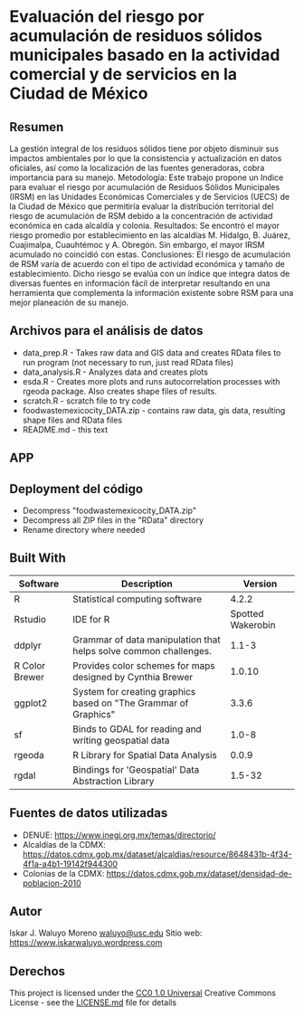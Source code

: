 # Evaluación del riesgo por acumulación de residuos sólidos municipales basado en la actividad comercial y de servicios en la Ciudad de México

## Resumen
La gestión integral de los residuos sólidos tiene por objeto disminuir sus impactos ambientales por lo que la consistencia y actualización en datos oficiales, así como la localización de las fuentes generadoras, cobra importancia para su manejo. Metodología: Este trabajo propone un Indice para evaluar el riesgo por acumulación de Residuos Sólidos Municipales (IRSM) en las Unidades Económicas Comerciales y de Servicios (UECS) de la Ciudad de México que permitiría evaluar la distribución territorial del riesgo de acumulación de RSM debido a la concentración de actividad económica en cada alcaldía y colonia. Resultados: Se encontró el mayor riesgo promedio por establecimiento en las alcaldías M. Hidalgo, B. Juárez, Cuajimalpa, Cuauhtémoc y A. Obregón. Sin embargo, el mayor IRSM acumulado no coincidió con estas. Conclusiones: El riesgo de acumulación de RSM varía de acuerdo con el tipo de actividad económica y tamaño de establecimiento. Dicho riesgo se evalúa con un índice que integra datos de diversas fuentes en información fácil de interpretar resultando en una herramienta que complementa la información existente sobre RSM para una mejor planeación de su manejo. 

## Archivos para el análisis de datos

- data_prep.R - Takes raw data and GIS data and creates RData files to run program (not necessary to run, just read RData files)
- data_analysis.R - Analyzes data and creates plots
- esda.R - Creates more plots and runs autocorrelation processes with rgeoda package. Also creates shape files of results.
- scratch.R - scratch file to try code
- foodwastemexicocity_DATA.zip - contains raw data, gis data, resulting shape files and RData files
- README.md - this text

## APP

## Deployment del código

- Decompress "foodwastemexicocity_DATA.zip"
- Decompress all ZIP files in the "RData" directory
- Rename directory where needed

## Built With

| Software       | Description                                                      | Version           |
|------------------------|------------------------|------------------------|
| R              | Statistical computing software                                   | 4.2.2             |
| Rstudio        | IDE for R                                                        | Spotted Wakerobin |
| ddplyr         | Grammar of data manipulation that helps solve common challenges. | 1.1-3             |
| R Color Brewer | Provides color schemes for maps designed by Cynthia Brewer       | 1.0.10            |
| ggplot2        | System for creating graphics based on "The Grammar of Graphics"  | 3.3.6             |
| sf             | Binds to GDAL for reading and writing geospatial data            | 1.0-8             |
| rgeoda         | R Library for Spatial Data Analysis                              | 0.0.9             |
| rgdal          | Bindings for 'Geospatial' Data Abstraction Library               | 1.5-32            |

## Fuentes de datos utilizadas

-   DENUE: <https://www.inegi.org.mx/temas/directorio/>
-   Alcaldías de la CDMX: <https://datos.cdmx.gob.mx/dataset/alcaldias/resource/8648431b-4f34-4f1a-a4b1-19142f944300>
-   Colonias de la CDMX: <https://datos.cdmx.gob.mx/dataset/densidad-de-poblacion-2010>

## Autor

Iskar J. Waluyo Moreno [waluyo\@usc.edu](mailto:waluyo@usc.edu)
Sitio web: <https://www.iskarwaluyo.wordpress.com>

## Derechos

This project is licensed under the [CC0 1.0 Universal](LICENSE.md) Creative Commons License - see the [LICENSE.md](LICENSE.md) file for details
